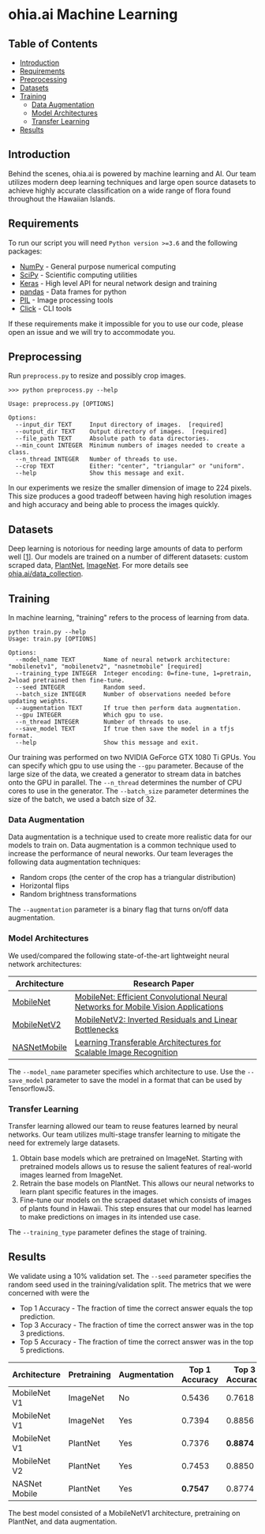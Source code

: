 # ohia.ai Machine Learning

## Table of Contents

* [Introduction](#introduction)
* [Requirements](#requirements)
* [Preprocessing](#preprocessing)
* [Datasets](#datasets)
* [Training](#training)
   * [Data Augmentation](#data-augmentation)
   * [Model Architectures](#model-architectures)
   * [Transfer Learning](#transfer-learning)
* [Results](#results)

## Introduction

Behind the scenes, ohia.ai is powered by machine learning and AI.  Our team utilizes modern deep learning techniques and large open source datasets to achieve highly accurate classification on a wide range of flora found throughout the Hawaiian Islands.


## Requirements

To run our script you will need `Python version >=3.6` and the following packages:
* [NumPy](http://www.numpy.org/) - General purpose numerical computing
* [SciPy](https://www.scipy.org/) - Scientific computing utilities
* [Keras](https://keras.io/) - High level API for neural network design and training
* [pandas](https://pandas.pydata.org/) - Data frames for python
* [PIL](https://pillow.readthedocs.io/en/5.3.x/) - Image processing tools
* [Click](https://click.palletsprojects.com/en/7.x/) - CLI tools

If these requirements make it impossible for you to use our code, please open an issue and we will try to accommodate you.


## Preprocessing

Run `preprocess.py` to resize and possibly crop images.  

```
>>> python preprocess.py --help

Usage: preprocess.py [OPTIONS]

Options:
  --input_dir TEXT     Input directory of images.  [required]
  --output_dir TEXT    Output directory of images.  [required]
  --file_path TEXT     Absolute path to data directories.
  --min_count INTEGER  Minimum numbers of images needed to create a class.
  --n_thread INTEGER   Number of threads to use.
  --crop TEXT          Either: "center", "triangular" or "uniform".
  --help               Show this message and exit.
```

In our experiments we resize the smaller dimension of image to 224 pixels.  This size produces a good tradeoff between having high resolution images and high accuracy and being able to process the images quickly.  


## Datasets
Deep learning is notorious for needing large amounts of data to perform well [[1](https://static.googleusercontent.com/media/research.google.com/en//pubs/archive/35179.pdf)].  Our models are trained on a number of different datasets: custom scraped data, [PlantNet](https://www.imageclef.org/lifeclef/2017/plant), [ImageNet](http://www.image-net.org/).  For more details see [ohia.ai/data_collection](https://github.com/HACC2018/ohia.ai/tree/master/data_collection).



## Training
In machine learning, "training" refers to the process of learning from data.  

```
python train.py --help
Usage: train.py [OPTIONS]

Options:
  --model_name TEXT        Name of neural network architecture: "mobilenetv1", "mobilenetv2", "nasnetmobile" [required]
  --training_type INTEGER  Integer encoding: 0=fine-tune, 1=pretrain, 2=load pretrained then fine-tune.
  --seed INTEGER           Random seed.
  --batch_size INTEGER     Number of observations needed before updating weights.
  --augmentation TEXT      If true then perform data augmentation.
  --gpu INTEGER            Which gpu to use.
  --n_thread INTEGER       Number of threads to use.
  --save_model TEXT        If true then save the model in a tfjs format.
  --help                   Show this message and exit.
```

Our training was performed on two NVIDIA GeForce GTX 1080 Ti GPUs.  You can specify which gpu to use using the `--gpu` parameter.  Because of the large size of the data, we created a generator to stream data in batches onto the GPU in parallel.  The `--n_thread` determines the number of CPU cores to use in the generator.  The `--batch_size` parameter determines the size of the batch, we used a batch size of 32.  


### Data Augmentation

Data augmentation is a technique used to create more realistic data for our models to train on.  Data augmentation is a common technique used to increase the performance of neural neworks. Our team leverages the following data augmentation techniques:

* Random crops (the center of the crop has a triangular distribution)
* Horizontal flips
* Random brightness transformations


The `--augmentation` parameter is a binary flag that turns on/off data augmentation.

### Model Architectures

We used/compared the following state-of-the-art lightweight neural network architectures:

Architecture | Research Paper
-- | -- 
[MobileNet](https://keras.io/applications/#mobilenet) | [MobileNet: Efficient Convolutional Neural Networks for Mobile Vision Applications](https://arxiv.org/pdf/1704.04861.pdf)
[MobileNetV2](https://keras.io/applications/#mobilenetv2) | [MobileNetV2: Inverted Residuals and Linear Bottlenecks](https://arxiv.org/abs/1801.04381)
[NASNetMobile](https://keras.io/applications/#nasnet) | [Learning Transferable Architectures for Scalable Image Recognition](https://arxiv.org/abs/1707.07012)

The `--model_name` parameter specifies which architecture to use.  Use the `--save_model` parameter to save the model in a format that can be used by TensorflowJS.

### Transfer Learning
Transfer learning allowed our team to reuse features learned by neural networks.  Our team utilizes multi-stage transfer learning to mitigate the need for extremely large datasets.

1. Obtain base models which are pretrained on ImageNet.  Starting with pretrained models allows us to resuse the salient features of real-world images learned from ImageNet. 
2. Retrain the base models on PlantNet.  This allows our neural networks to learn plant specific features in the images.   
3. Fine-tune our models on the scraped dataset which consists of images of plants found in Hawaii.  This step ensures that our model has learned to make predictions on images in its intended use case.

The `--training_type` parameter defines the stage of training. 

## Results

We validate using a 10% validation set.  The `--seed` parameter specifies the random seed used in the training/validation split.  The metrics that we were concerned with were the

* Top 1 Accuracy - The fraction of time the correct answer equals the top prediction.
* Top 3 Accuracy - The fraction of time the correct answer was in the top 3 predictions.
* Top 5 Accuracy - The fraction of time the correct answer was in the top 5 predictions.


|  Architecture | Pretraining | Augmentation | Top 1 Accuracy | Top 3 Accuracy | Top 5 Accuracy |
| ------------- | ----------- | ------------ | -------------- | -------------- | -------------- |
|  MobileNet V1 |    ImageNet |           No |         0.5436 |         0.7618 |         0.8396 |
|  MobileNet V1 |    ImageNet |          Yes |         0.7394 |         0.8856 |     **0.9257** |
|  MobileNet V1 |    PlantNet |          Yes |         0.7376 |     **0.8874** |         0.9251 |
|  MobileNet V2 |    PlantNet |          Yes |         0.7453 |         0.8850 |         0.9240 |
| NASNet Mobile |    PlantNet |          Yes |     **0.7547** |         0.8774 |         0.9204 |

The best model consisted of a MobileNetV1 architecture, pretraining on PlantNet, and data augmentation.

 
